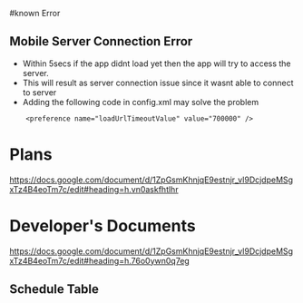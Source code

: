 #known Error

## Mobile Server Connection Error

* Within 5secs if the app didnt load yet then the app will try to access the server.
* This will result as server connection issue since it wasnt able to connect to server
* Adding the following code in config.xml may solve the problem

````
    <preference name="loadUrlTimeoutValue" value="700000" />
````



# Plans

https://docs.google.com/document/d/1ZpGsmKhnjqE9estnjr_vl9DcjdpeMSgxTz4B4eoTm7c/edit#heading=h.vn0askfhtlhr


# Developer's Documents


https://docs.google.com/document/d/1ZpGsmKhnjqE9estnjr_vl9DcjdpeMSgxTz4B4eoTm7c/edit#heading=h.76o0ywn0q7eg


## Schedule Table
